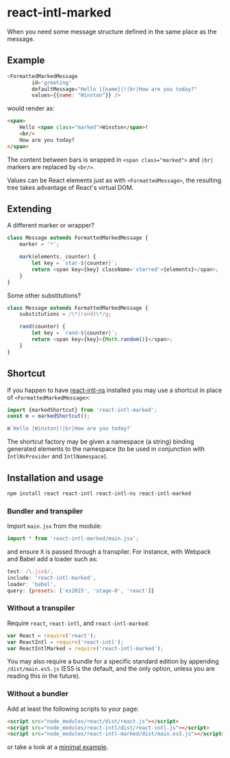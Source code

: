 react-intl-marked
=================

When you need some message structure defined in the same place as the message.

Example
-------

```js
<FormattedMarkedMessage
        id='greeting'
        defaultMessage="Hello |{name}|!|br|How are you today?"
        values={{name: "Winston"}} />
```

would render as:

```html
<span>
    Hello <span class="marked">Winston</span>!
    <br/>
    How are you today?
</span>
```

The content between bars is wrapped in `<span class="marked">` and `|br|`
markers are replaced by `<br/>`. 

Values can be React elements just as with `<FormattedMessage>`, the resulting
tree takes advantage of React's virtual DOM.

Extending
---------

A different marker or wrapper?

```js
class Message extends FormattedMarkedMessage {
    marker = '*';

    mark(elements, counter) {
        let key = `star-${counter}`;
        return <span key={key} className='starred'>{elements}</span>;
    }
}
```

Some other substitutions?

```js
class Message extends FormattedMarkedMessage {
    substitutions = /\*(rand)\*/g;

    rand(counter) {
        let key = `rand-${counter}`;
        return <span key={key}>{Math.random()}</span>;
    }
}
```

Shortcut
--------

If you happen to have [react-intl-ns](https://github.com/wrwrwr/react-intl-ns)
installed you may use a shortcut in place of `<FormattedMarkedMessage>`:

```js
import {markedShortcut} from 'react-intl-marked';
const m = markedShortcut();

m`Hello |Winston|!|br|How are you today?`
```

The shortcut factory may be given a namespace (a string) binding generated
elements to the namespace (to be used in conjunction with `IntlNsProvider` and
`IntlNamespace`).

Installation and usage
----------------------

```bash
npm install react react-intl react-intl-ns react-intl-marked
```

### Bundler and transpiler

Import `main.jsx` from the module:

```js
import * from 'react-intl-marked/main.jsx';
```

and ensure it is passed through a transpiler. For instance, with Webpack and
Babel add a loader such as:

```js
test: /\.jsx$/,
include: 'react-intl-marked',
loader: 'babel',
query: {presets: ['es2015', 'stage-0', 'react']}
```

### Without a transpiler

Require `react`, `react-intl`, and `react-intl-marked`:

```js
var React = require('react');
var ReactIntl = require('react-intl');
var ReactIntlMarked = require('react-intl-marked');
```

You may also require a bundle for a specific standard edition by appending
`/dist/main.es5.js` (ES5 is the default, and the only option, unless you are
reading this in the future).

### Without a bundler

Add at least the following scripts to your page:

```html
<script src="node_modules/react/dist/react.js"></script>
<script src="node_modules/react-intl/dist/react-intl.js"></script>
<script src="node_modules/react-intl-marked/dist/main.es5.js"></script>
```

or take a look at a [minimal example](tests/browser.html).
